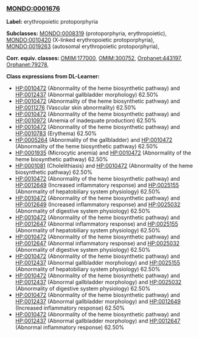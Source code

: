 
### [MONDO:0001676](http://purl.obolibrary.org/obo/MONDO_0001676)
**Label:** erythropoietic protoporphyria

**Subclasses:** [MONDO:0008319](http://purl.obolibrary.org/obo/MONDO_0008319) (protoporphyria, erythropoietic), [MONDO:0010420](http://purl.obolibrary.org/obo/MONDO_0010420) (X-linked erythropoietic protoporphyria), [MONDO:0019263](http://purl.obolibrary.org/obo/MONDO_0019263) (autosomal erythropoietic protoporphyria), 

**Corr. equiv. classes:** [OMIM:177000](http://purl.obolibrary.org/obo/OMIM_177000), [OMIM:300752](http://purl.obolibrary.org/obo/OMIM_300752), [Orphanet:443197](http://www.orpha.net/ORDO/Orphanet_443197), [Orphanet:79278](http://www.orpha.net/ORDO/Orphanet_79278), 

**Class expressions from DL-Learner:**

- [HP:0010472](http://purl.obolibrary.org/obo/HP_0010472) (Abnormality of the heme biosynthetic pathway) and [HP:0012437](http://purl.obolibrary.org/obo/HP_0012437) (Abnormal gallbladder morphology) 62.50%
- [HP:0010472](http://purl.obolibrary.org/obo/HP_0010472) (Abnormality of the heme biosynthetic pathway) and [HP:0011276](http://purl.obolibrary.org/obo/HP_0011276) (Vascular skin abnormality) 62.50%
- [HP:0010472](http://purl.obolibrary.org/obo/HP_0010472) (Abnormality of the heme biosynthetic pathway) and [HP:0010972](http://purl.obolibrary.org/obo/HP_0010972) (Anemia of inadequate production) 62.50%
- [HP:0010472](http://purl.obolibrary.org/obo/HP_0010472) (Abnormality of the heme biosynthetic pathway) and [HP:0010783](http://purl.obolibrary.org/obo/HP_0010783) (Erythema) 62.50%
- [HP:0005264](http://purl.obolibrary.org/obo/HP_0005264) (Abnormality of the gallbladder) and [HP:0010472](http://purl.obolibrary.org/obo/HP_0010472) (Abnormality of the heme biosynthetic pathway) 62.50%
- [HP:0001935](http://purl.obolibrary.org/obo/HP_0001935) (Microcytic anemia) and [HP:0010472](http://purl.obolibrary.org/obo/HP_0010472) (Abnormality of the heme biosynthetic pathway) 62.50%
- [HP:0001081](http://purl.obolibrary.org/obo/HP_0001081) (Cholelithiasis) and [HP:0010472](http://purl.obolibrary.org/obo/HP_0010472) (Abnormality of the heme biosynthetic pathway) 62.50%
- [HP:0010472](http://purl.obolibrary.org/obo/HP_0010472) (Abnormality of the heme biosynthetic pathway) and [HP:0012649](http://purl.obolibrary.org/obo/HP_0012649) (Increased inflammatory response) and [HP:0025155](http://purl.obolibrary.org/obo/HP_0025155) (Abnormality of hepatobiliary system physiology) 62.50%
- [HP:0010472](http://purl.obolibrary.org/obo/HP_0010472) (Abnormality of the heme biosynthetic pathway) and [HP:0012649](http://purl.obolibrary.org/obo/HP_0012649) (Increased inflammatory response) and [HP:0025032](http://purl.obolibrary.org/obo/HP_0025032) (Abnormality of digestive system physiology) 62.50%
- [HP:0010472](http://purl.obolibrary.org/obo/HP_0010472) (Abnormality of the heme biosynthetic pathway) and [HP:0012647](http://purl.obolibrary.org/obo/HP_0012647) (Abnormal inflammatory response) and [HP:0025155](http://purl.obolibrary.org/obo/HP_0025155) (Abnormality of hepatobiliary system physiology) 62.50%
- [HP:0010472](http://purl.obolibrary.org/obo/HP_0010472) (Abnormality of the heme biosynthetic pathway) and [HP:0012647](http://purl.obolibrary.org/obo/HP_0012647) (Abnormal inflammatory response) and [HP:0025032](http://purl.obolibrary.org/obo/HP_0025032) (Abnormality of digestive system physiology) 62.50%
- [HP:0010472](http://purl.obolibrary.org/obo/HP_0010472) (Abnormality of the heme biosynthetic pathway) and [HP:0012437](http://purl.obolibrary.org/obo/HP_0012437) (Abnormal gallbladder morphology) and [HP:0025155](http://purl.obolibrary.org/obo/HP_0025155) (Abnormality of hepatobiliary system physiology) 62.50%
- [HP:0010472](http://purl.obolibrary.org/obo/HP_0010472) (Abnormality of the heme biosynthetic pathway) and [HP:0012437](http://purl.obolibrary.org/obo/HP_0012437) (Abnormal gallbladder morphology) and [HP:0025032](http://purl.obolibrary.org/obo/HP_0025032) (Abnormality of digestive system physiology) 62.50%
- [HP:0010472](http://purl.obolibrary.org/obo/HP_0010472) (Abnormality of the heme biosynthetic pathway) and [HP:0012437](http://purl.obolibrary.org/obo/HP_0012437) (Abnormal gallbladder morphology) and [HP:0012649](http://purl.obolibrary.org/obo/HP_0012649) (Increased inflammatory response) 62.50%
- [HP:0010472](http://purl.obolibrary.org/obo/HP_0010472) (Abnormality of the heme biosynthetic pathway) and [HP:0012437](http://purl.obolibrary.org/obo/HP_0012437) (Abnormal gallbladder morphology) and [HP:0012647](http://purl.obolibrary.org/obo/HP_0012647) (Abnormal inflammatory response) 62.50%


